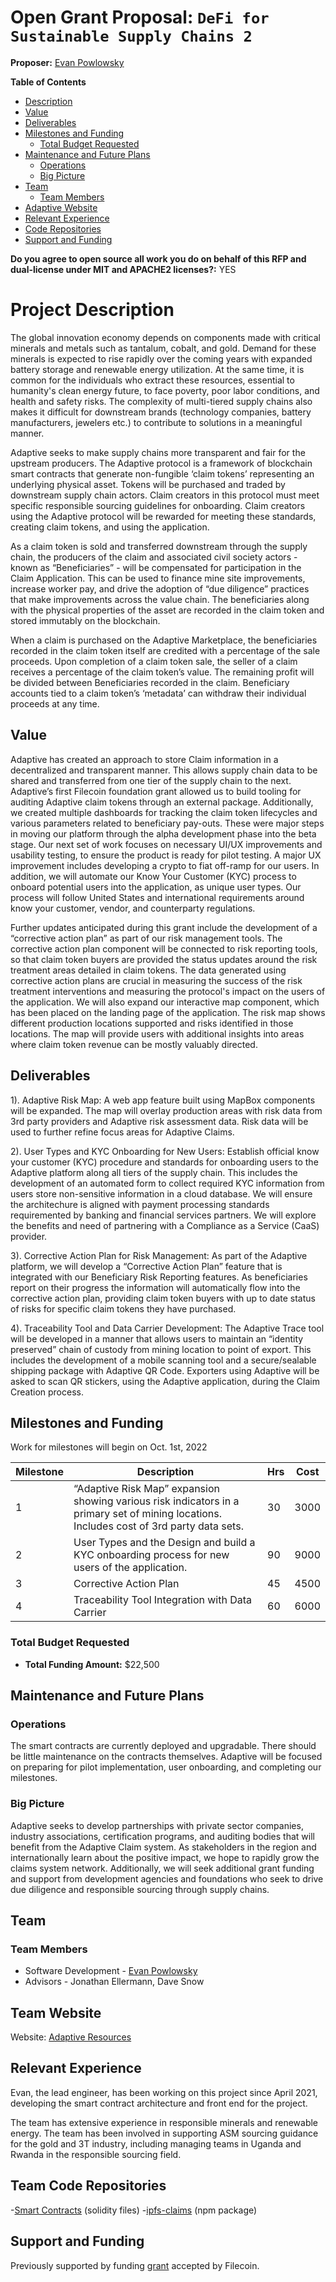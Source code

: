 # Open Grant Proposal: `DeFi for Sustainable Supply Chains 2`

**Proposer:** [Evan Powlowsky](https://github.com/AdaptiveResources)

**Table of Contents**

- [Description](#project-description)
- [Value](#value)
- [Deliverables](#deliverables)
- [Milestones and Funding](#milestones-and-funding)
  - [Total Budget Requested](#total-budget-requested)
- [Maintenance and Future Plans](#maintenance-and-future-plans)
  - [Operations](#operations)
  - [Big Picture](#big-picture)
- [Team](#team)
  - [Team Members](#team-members)
- [Adaptive Website](#team-website)
- [Relevant Experience](#relevant-experience)
- [Code Repositories](#team-code-repositories)
- [Support and Funding](#support-and-funding)

**Do you agree to open source all work you do on behalf of this RFP and dual-license under MIT and APACHE2 licenses?:** YES

# Project Description

The global innovation economy depends on components made with critical minerals and metals such as tantalum, cobalt, and gold. Demand for these minerals is expected to rise rapidly over the coming years with expanded battery storage and renewable energy utilization. At the same time, it is common for the individuals who extract these resources, essential to humanity's clean energy future, to face poverty, poor labor conditions, and health and safety risks. The complexity of multi-tiered supply chains also makes it difficult for downstream brands (technology companies, battery manufacturers, jewelers etc.) to contribute to solutions in a meaningful manner.

Adaptive seeks to make supply chains more transparent and fair for the upstream producers. The Adaptive protocol is a framework of blockchain smart contracts that generate non-fungible ‘claim tokens’ representing an underlying physical asset. Tokens will be purchased and traded by downstream supply chain actors. Claim creators in this protocol must meet specific responsible sourcing guidelines for onboarding. Claim creators using the Adaptive protocol will be rewarded for meeting these standards, creating claim tokens, and using the application.

As a claim token is sold and transferred downstream through the supply chain, the producers of the claim and associated civil society actors - known as “Beneficiaries” - will be compensated for participation in the Claim Application. This can be used to finance mine site improvements, increase worker pay, and drive the adoption of “due diligence” practices that make improvements across the value chain. The beneficiaries along with the physical properties of the asset are recorded in the claim token and stored immutably on the blockchain.

When a claim is purchased on the Adaptive Marketplace, the beneficiaries recorded in the claim token itself are credited with a percentage of the sale proceeds. Upon completion of a claim token sale, the seller of a claim receives a percentage of the claim token’s value. The remaining profit will be divided between Beneficiaries recorded in the claim. Beneficiary accounts tied to a claim token’s ‘metadata’ can withdraw their individual proceeds at any time.


## Value

Adaptive has created an approach to store Claim information in a decentralized and transparent manner. This allows supply chain data to be shared and transferred from one tier of the supply chain to the next.  Adaptive’s first Filecoin foundation grant allowed us to build tooling for auditing Adaptive claim tokens through an external package. Additionally, we created multiple dashboards for tracking the claim token lifecycles and various parameters related to beneficiary pay-outs. These were major steps in moving our platform through the alpha development phase into the beta stage. Our next set of work focuses on necessary UI/UX improvements and usability testing, to ensure the product is ready for pilot testing. A major UX improvement includes developing a crypto to fiat off-ramp for our users.  In addition, we will automate our Know Your Customer (KYC) process to onboard potential users into the application, as unique user types. Our process will follow United States and international requirements around know your customer, vendor, and counterparty regulations. 

Further updates anticipated during this grant include the development of a “corrective action plan” as part of our risk management tools. The corrective action plan component will be connected to risk reporting tools, so that claim token buyers are provided the status updates around the risk treatment areas detailed in claim tokens. The data generated using corrective action plans are crucial in measuring the success of the risk treatment interventions and measuring the protocol's impact on the users of the application. We will also expand our interactive map component, which has been placed on the landing page of the application. The risk map shows different production locations supported and risks identified in those locations. The map will provide users with additional insights into areas where claim token revenue can be mostly valuably directed.


## Deliverables

1). Adaptive Risk Map: A web app feature built using MapBox components will be expanded. The map will overlay production areas with risk data from 3rd party providers and Adaptive risk assessment data. Risk data will be used to further refine focus areas for Adaptive Claims.  

2). User Types and KYC Onboarding for New Users: Establish official know your customer (KYC) procedure and standards for onboarding users to the Adaptive platform along all tiers of the supply chain. This includes the development of an automated form to collect required KYC information from users store non-sensitive information in a cloud database. We will ensure the architechure is aligned with payment processing standards requiremented by banking and financial services partners. We will explore the benefits and need of partnering with a Compliance as a Service (CaaS) provider.

3). Corrective Action Plan for Risk Management:  As part of the Adaptive platform, we will develop a “Corrective Action Plan” feature that is integrated with our Beneficiary Risk Reporting features. As beneficiaries report on their progress the information will automatically flow into the corrective action plan, providing claim token buyers with up to date status of risks for specific claim tokens they have purchased. 

4). Traceability Tool and Data Carrier Development: The Adaptive Trace tool will be developed in a manner that allows users to maintain an “identity preserved” chain of custody from mining location to point of export. This includes the development of a mobile scanning tool and a secure/sealable shipping package with Adaptive QR Code. Exporters using Adaptive will be asked to scan QR stickers, using the Adaptive application, during the Claim Creation process. 


## Milestones and Funding

Work for milestones will begin on Oct. 1st, 2022

| Milestone | Description                                                                             | Hrs | Cost |
| --------- | --------------------------------------------------------------------------------------- | --- | ---- |
| 1         | “Adaptive Risk Map” expansion showing various risk indicators in a primary set of mining locations. Includes cost of 3rd party data sets. | 30  | 3000 |
| 2         | User Types and the Design and build a KYC onboarding process for new users of the application. | 90  | 9000 |
| 3         | Corrective Action Plan                                                                  | 45  | 4500 |
| 4         | Traceability Tool Integration with Data Carrier                                         | 60  | 6000 |

### Total Budget Requested

- **Total Funding Amount:** $22,500

## Maintenance and Future Plans

### Operations

The smart contracts are currently deployed and upgradable. There should be little maintenance on the contracts themselves. Adaptive will be focused on preparing for pilot implementation, user onboarding, and completing our milestones.

### Big Picture

Adaptive seeks to develop partnerships with private sector companies, industry associations, certification programs, and auditing bodies that will benefit from the Adaptive Claim system. As stakeholders in the region and internationally learn about the positive impact, we hope to rapidly grow the claims system network. Additionally, we will seek additional grant funding and support from development agencies and foundations who seek to drive due diligence and responsible sourcing through supply chains.

## Team

### Team Members

- Software Development - [Evan Powlowsky](https://github.com/PowVT)
- Advisors - Jonathan Ellermann, Dave Snow

## Team Website

Website: [Adaptive Resources](https://adaptiveresources.io)

## Relevant Experience

Evan, the lead engineer, has been working on this project since April 2021, developing the smart contract architecture and front end for the project.

The team has extensive experience in responsible minerals and renewable energy. The team has been involved in supporting ASM sourcing guidance for the gold and 3T industry, including managing teams in Uganda and Rwanda in the responsible sourcing field.

## Team Code Repositories

-[Smart Contracts](https://github.com/PowVT/adaptive-smart-contracts) (solidity files)
-[ipfs-claims](https://github.com/AdaptiveResources/ipfs-claims) (npm package)

## Support and Funding

Previously supported by funding [grant](https://github.com/ipfs/devgrants/pull/120) accepted by Filecoin.
